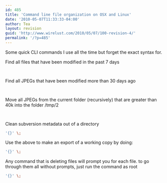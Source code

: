 ```yaml
---
id: 485
title: 'Command line file organization on OSX and Linux'
date: '2010-05-07T11:33:33-04:00'
author: Tea
layout: revision
guid: 'http://www.wirelust.com/2010/05/07/100-revision-4/'
permalink: '/?p=485'
---
```


Some quick CLI commands I use all the time but forget the exact syntax for.

Find all files that have been modified in the past 7 days

```bash
 
```

Find all JPEGs that have been modified more than 30 days ago

```bash
 
```

Move all JPEGs from the current folder (recursively) that are greater than 40k into the folder /tmp/2

```bash
 
```

Clean subversion metadata out of a directory

```bash
'{}' \;
```

Use the above to make an export of a working copy by doing:

```bash
'{}' \;
```

Any command that is deleting files will prompt you for each file. to go through them all without prompts, just run the command as root

```bash
'{}' \;
```